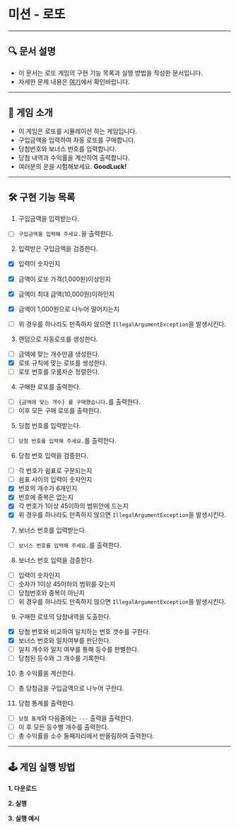 # 미션 - 로또

---

## 🔍 문서 설명

- 이 문서는 로또 게임의 구현 기능 목록과 실행 방법을 작성한 문서입니다.
- 자세한 문제 내용은 [여기](https://github.com/jy016011/java-lotto-6/blob/main/README.md)에서 확인바랍니다.

---

## 🚀 게임 소개

- 이 게임은 로또를 시뮬레이션 하는 게임입니다.
- 구입금액을 입력하여 자동 로또를 구매합니다.
- 당첨번호와 보너스 번호를 입력합니다.
- 당첨 내역과 수익률을 계산하여 출력합니다.
- 여러분의 운을 시험해보세요. **GoodLuck!**

---

## 🛠 구현 기능 목록

1. 구입금액을 입력받는다.

- [ ] `구입금액을 입력해 주세요.`을 출력한다.

2. 입력받은 구입금액을 검증한다.

- [X] 입력이 숫자인지
- [X] 금액이 로또 가격(1,000원)이상인지
- [X] 금액이 최대 금액(10,000원)이하인지
- [X] 금액이 1,000원으로 나누어 떨어지는지
- [ ] 위 경우를 하나라도 만족하지 않으면 `IllegalArgumentException`을 발생시킨다.


3. 랜덤으로 자동로또를 생성한다.

- [ ] 금액에 맞는 개수만큼 생성한다.
- [X] 로또 규칙에 맞는 로또를 생성한다.
- [ ] 로또 번호를 오룸차순 정렬한다.

4. 구매한 로또를 출력한다.

- [ ] `{금액에 맞는 개수} 를 구매했습니다.`를 출력한다.
- [ ] 이후 모든 구매 로또를 출력한다.

5. 딩첨 번호를 입력받는다.

- [ ] `당첨 번호를 입력해 주세요.`를 출력한다.

6. 당첨 번호 입력을 검증한다.

- [ ] 각 번호가 쉼표로 구분되는지
- [ ] 쉼표 사이의 입력이 숫자인지
- [X] 번호의 개수가 6개인지
- [X] 번호에 중복은 없는지
- [X] 각 번호가 1이상 45이하의 범위안에 드는지
- [X] 위 경우를 하나라도 만족하지 않으면 `IllegalArgumentException`을 발생시킨다.

7. 보너스 번호를 입력받는다.

- [ ] `보너스 번호를 입력해 주세요.`를 출력한다.

8. 보너스 번호 입력을 검증한다.

- [ ] 입력이 숫자인지
- [ ] 숫자가 1이상 45이하의 범위를 갖는지
- [ ] 당첨번호와 중복이 아닌지
- [ ] 위 경우를 하나라도 만족하지 않으면 `IllegalArgumentException`을 발생시킨다.

9. 구매한 로또의 당첨내역을 도출한다.

- [X] 당첨 번호와 비교하여 일치하는 번호 갯수를 구한다.
- [X] 보너스 번호와 일치여부를 판단한다.
- [ ] 일치 개수와 일치 여부를 통해 등수를 판별한다.
- [ ] 당첨된 등수와 그 개수를 기록한다.

10. 총 수익률을 계산한다.

- [ ] 총 당첨금을 구입금액으로 나누어 구한다.

11. 당첨 통계를 출력한다.

- [ ] `당첨 통계`와 다음줄에는 `---` 출력을 출력한다.
- [ ] 이 후 모든 등수별 개수를 출력한다.
- [ ] 총 수익률을 소수 둘째자리에서 반올림하여 출력한다.

---

## 🕹 게임 실행 방법

**1. 다운로드**

**2. 실행**

**3. 실행 예시**
